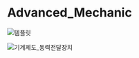 # Advanced_Mechanic
![템플릿](https://github.com/user-attachments/assets/e2bb3080-c7a2-423d-bca9-ea7319b7e3cd)

![기계제도_동력전달장치](https://github.com/user-attachments/assets/2596159b-f722-45bb-bc1d-7d19945fcf19)
